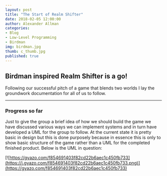 ```yaml
---
layout: post
title: "The Start of Realm Shifter"
date: 2018-02-05 12:00:00
author: Alexander Allman
categories:
- Blog
- Low-Level Programming
- Birdman
img: birdman.jpg
thumb: c_thumb.jpg
published: true
---
```


## Birdman inspired Realm Shifter is a go!

Following our successful pitch of a game that blends two worlds I lay the groundwork documentation for all of us to follow.

<!--more-->
-----
### Progress so far
Just to give the group a brief idea of how we should build the game we have discussed various ways we can implement systems and in turn have developed a UML for the group to follow. At the current state it is pretty basic in design but this is done purposely because in essence this is only to show basic structure of the game rather than a UML for the completed finished product. Below is the UML in question:

[![https://gyazo.com/f854691403f82cd22b6aec1c450fb733](https://i.gyazo.com/f854691403f82cd22b6aec1c450fb733.png)](https://gyazo.com/f854691403f82cd22b6aec1c450fb733)

